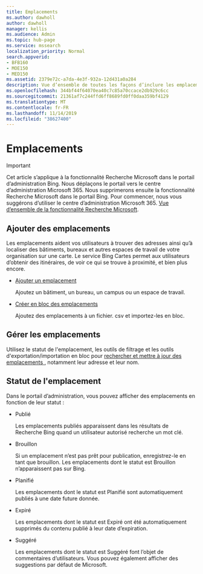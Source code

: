 ```yaml
---
title: Emplacements
ms.author: dawholl
author: dawholl
manager: kellis
ms.audience: Admin
ms.topic: hub-page
ms.service: mssearch
localization_priority: Normal
search.appverid:
- BFB160
- MOE150
- MED150
ms.assetid: 2379e72c-a7da-4e3f-932a-12d431a0a284
description: Vue d’ensemble de toutes les façons d’inclure les emplacements de votre organisation dans les résultats de travail de la fonctionnalité Recherche Microsoft
ms.openlocfilehash: 344bf44f64070ea40c7c85a70ccace2db929c6cc
ms.sourcegitcommit: 21361af7c244ffd6ff8689fd0ff0daa359bf4129
ms.translationtype: MT
ms.contentlocale: fr-FR
ms.lasthandoff: 11/14/2019
ms.locfileid: "38627400"
---
```

# <a name="locations"></a>Emplacements

> [!IMPORTANT]
> Cet article s’applique à la fonctionnalité Recherche Microsoft dans le portail d’administration Bing. Nous déplaçons le portail vers le centre d’administration Microsoft 365. Nous supprimerons ensuite la fonctionnalité Recherche Microsoft dans le portail Bing. Pour commencer, nous vous suggérons d’utiliser le centre d’administration Microsoft 365. [Vue d’ensemble de la fonctionnalité Recherche Microsoft](overview-microsoft-search.md).
    
## <a name="add-locations"></a>Ajouter des emplacements

Les emplacements aident vos utilisateurs à trouver des adresses ainsi qu’à localiser des bâtiments, bureaux et autres espaces de travail de votre organisation sur une carte. Le service Bing Cartes permet aux utilisateurs d’obtenir des itinéraires, de voir ce qui se trouve à proximité, et bien plus encore.
  
- [Ajouter un emplacement](add-a-location.md)
    
    Ajoutez un bâtiment, un bureau, un campus ou un espace de travail.
    
- [Créer en bloc des emplacements](bulk-create-locations.md)
    
    Ajoutez des emplacements à un fichier. csv et importez-les en bloc.
    
## <a name="manage-locations"></a>Gérer les emplacements

Utilisez le statut de l'emplacement, les outils de filtrage et les outils d'exportation/importation en bloc pour [rechercher et mettre à jour des emplacements ](manage-locations.md), notamment leur adresse et leur nom.
  
## <a name="location-status"></a>Statut de l'emplacement

Dans le portail d’administration, vous pouvez afficher des emplacements en fonction de leur statut :
  
- Publié
    
    Les emplacements publiés apparaissent dans les résultats de Recherche Bing quand un utilisateur autorisé recherche un mot clé.
    
- Brouillon
    
    Si un emplacement n’est pas prêt pour publication, enregistrez-le en tant que brouillon. Les emplacements dont le statut est Brouillon n’apparaissent pas sur Bing.
    
- Planifié
    
    Les emplacements dont le statut est Planifié sont automatiquement publiés à une date future donnée.
    
- Expiré
    
    Les emplacements dont le statut est Expiré ont été automatiquement supprimés du contenu publié à leur date d’expiration.
    
- Suggéré
    
    Les emplacements dont le statut est Suggéré font l’objet de commentaires d’utilisateurs. Vous pouvez également afficher des suggestions par défaut de Microsoft.

  

